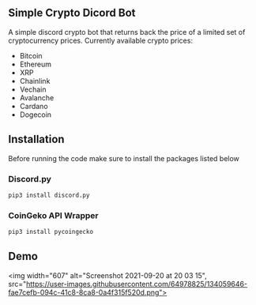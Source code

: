 ## Simple Crypto Dicord Bot
A simple discord crypto bot that returns back the price of a limited set of cryptocurrency prices.
Currently available crypto prices:
- Bitcoin
- Ethereum
- XRP
- Chainlink
- Vechain
- Avalanche
- Cardano
- Dogecoin

## Installation
Before running the code make sure to install the packages listed below

### Discord.py

```python 
pip3 install discord.py
```
### CoinGeko API Wrapper

```python
pip3 install pycoingecko
```
## Demo
<img width="607" alt="Screenshot 2021-09-20 at 20 03 15",  src="https://user-images.githubusercontent.com/64978825/134059646-fae7cefb-094c-41c8-8ca8-0a4f315f520d.png">
